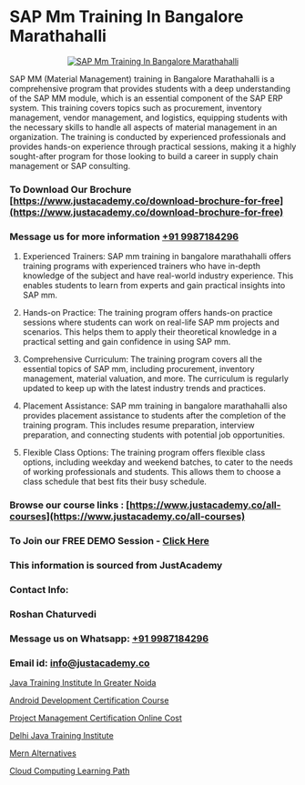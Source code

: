 # SAP Mm Training In Bangalore Marathahalli

<p align="center">
  <a href="https://justacademy.co/course-detail/sap-mm-training">
    <img src="https://justacademy.co/storage2/course_image/1709190408_course_image.webp" alt="SAP Mm Training In Bangalore Marathahalli">
  </a>
</p>


SAP MM (Material Management) training in Bangalore Marathahalli is a comprehensive program that provides students with a deep understanding of the SAP MM module, which is an essential component of the SAP ERP system. This training covers topics such as procurement, inventory management, vendor management, and logistics, equipping students with the necessary skills to handle all aspects of material management in an organization. The training is conducted by experienced professionals and provides hands-on experience through practical sessions, making it a highly sought-after program for those looking to build a career in supply chain management or SAP consulting. 
### To Download Our Brochure [https://www.justacademy.co/download-brochure-for-free](https://www.justacademy.co/download-brochure-for-free)
### Message us for more information [+91 9987184296](https://api.whatsapp.com/send?phone=919987184296)
1) Experienced Trainers: SAP mm training in bangalore marathahalli offers training programs with experienced trainers who have in-depth knowledge of the subject and have real-world industry experience. This enables students to learn from experts and gain practical insights into SAP mm.

2) Hands-on Practice: The training program offers hands-on practice sessions where students can work on real-life SAP mm projects and scenarios. This helps them to apply their theoretical knowledge in a practical setting and gain confidence in using SAP mm.

3) Comprehensive Curriculum: The training program covers all the essential topics of SAP mm, including procurement, inventory management, material valuation, and more. The curriculum is regularly updated to keep up with the latest industry trends and practices.

4) Placement Assistance: SAP mm training in bangalore marathahalli also provides placement assistance to students after the completion of the training program. This includes resume preparation, interview preparation, and connecting students with potential job opportunities.

5) Flexible Class Options: The training program offers flexible class options, including weekday and weekend batches, to cater to the needs of working professionals and students. This allows them to choose a class schedule that best fits their busy schedule.

### Browse our course links : [https://www.justacademy.co/all-courses](https://www.justacademy.co/all-courses) 
### To Join our FREE DEMO Session - [Click Here](https://www.justacademy.co/register-for-course-demo)


### This information is sourced from JustAcademy
### Contact Info:
### Roshan Chaturvedi
### Message us on Whatsapp: [+91 9987184296](https://api.whatsapp.com/send?phone=919987184296)
### Email id: [info@justacademy.co](mailto:info@justacademy.co)
                
[Java Training Institute In Greater Noida](https://www.linkedin.com/pulse/java-training-institute-greater-noida-justacademy-jaipur-30xre?trackingId=Pn4hOSawbZL5SYAJOyhuEQ%3D%3D&lipi=urn%3Ali%3Apage%3Ad_flagship3_company_admin%3BPHZ4e%2FC0SW%2BPbqGLUXrWbQ%3D%3D)

[Android Development Certification Course](https://www.linkedin.com/pulse/android-development-certification-course-q9mwf/)

[Project Management Certification Online Cost](https://medium.com/@abhidnya.1068/project-management-certification-online-cost-5a3b0530df0b)

[Delhi Java Training Institute](https://medium.com/@mistersumit961/delhi-java-training-institute-db57664e612c)

[Mern Alternatives](https://justacademyin.github.io/Articles/Mern-Alternatives)

[Cloud Computing Learning Path](https://justacademyin.github.io/justacademy/cloud-computing-learning-path)

